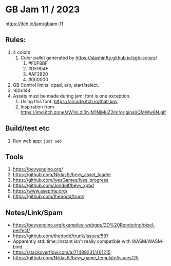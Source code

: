 # GB Jam 11 / 2023 

https://itch.io/jam/gbjam-11

## Rules:

1. 4 colors
    1. Color pallet generated by https://slashinfty.github.io/sgb-colors/
        1. #F0F8BF
        2. #DF904F
        3. #AF2820
        4. #000000
2. GB Control limits: dpad, a/b, start/select.
3. 160x144
4. Assets must be made during jam: font is one exception.
    1. Using this font: https://arcade.itch.io/that-boy
    2. Inspiration from https://img.itch.zone/aW1nLzI3NjM1NjMuZ2lm/original/QMWw8N.gif

## Build/test etc

1. Run web app: `just web`

## Tools

1. https://bevyengine.org/
2. https://github.com/NiklasEi/bevy_asset_loader
3. https://github.com/IyesGames/iyes_progress
4. https://github.com/Jondolf/bevy_xpbd
5. https://www.aseprite.org/
6. https://github.com/thedodd/trunk

## Notes/Link/Spam

- https://bevyengine.org/examples-webgpu/2D%20Rendering/pixel-perfect/
- https://github.com/thedodd/trunk/issues/597
- Apparently std::time::Instant isn't really compatible with WASM/WASM-bind.
- https://stackoverflow.com/a/71489231/461215
- https://github.com/NiklasEi/bevy_game_template/issues/25